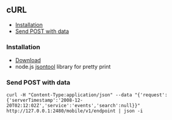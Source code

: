 ## cURL

 - [Installation](#installation)
 - [Send POST with data](#send-post-with-data)
 
### Installation

 - [Download](http://curl.haxx.se/download.html)
 - node.js [jsontool](https://github.com/trentm/json) library for pretty print
 
### Send POST with data

```
curl -H "Content-Type:application/json" --data "{'request':{'serverTimestamp':'2008-12-20T02:12:02Z','service':'events','search':null}}" http://127.0.0.1:2480/mobile/v1/endpoint | json -i
```
